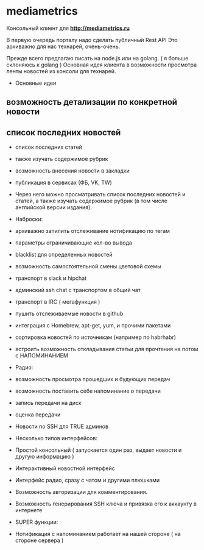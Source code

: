 # mediametrics

Консольный клиент для **http://mediametrics.ru**

В первую очередь порталу надо сделать публичный Rest API
Это архиважно для нас технарей, очень-очень.

Прежде всего предлагаю писать на node.js или на golang. ( я больше склоняюсь к golang )
Основная идея клиента в возможности просмотра ленты новостей из консоли для технарей.

* Основные идеи
## возможность детализации по конкретной новости
## список последних новостей
* список последних статей
* также изучать содержимое рубрик
* возможность внесения новости в закладки
* публикация в сервисах (ФБ, VK, TW)

* Через него можно просматривать список последних новостей и статей, а также изучать содержимое рубрик (в том числе английской версии издания).

* Наброски:
* архиважно запилить отслеживание  нотификацию по тегам
* параметры ограничивающие кол-во вывода
* blacklist для определенных новостей
* возможность самостоятельной смены цветовой схемы
* транспорт в slack и hipchat
* админский ssh сhat c транспортом в общий чат
* транспорт в IRC ( мегафункция )
* пушить отслеживаемые новости в github
* интеграция с  Homebrew, apt-get, yum, и прочими пакетами
* сортировка новостей по источникам (например по habrhabr)
* встроить возможность откладывания статьи для прочтения на потом с НАПОМИНАНИЕМ

* Радио:
* возможность просмотра прошедших и будующих передач
* возможность поставить себе напоминание о передачи
* запись передачи на диск
* оценка передачи

* Новости по SSH для TRUE админов

* Несколько типов интерфейсов:
* Простой консольный ( запускается один раз, выдает новости и другую информацию )
* Интерактивный новостной интерфейс
* Интерфейс радио, сразу с чатом и другими плюшками

* Возможность авторизации для комментирования.
* Возможность генерирования SSH ключа и привязка его к аккаунту в интернете

* SUPER функции:
* Нотификация с напоминанием работает на нашей стороне ( на стороне сервера )

